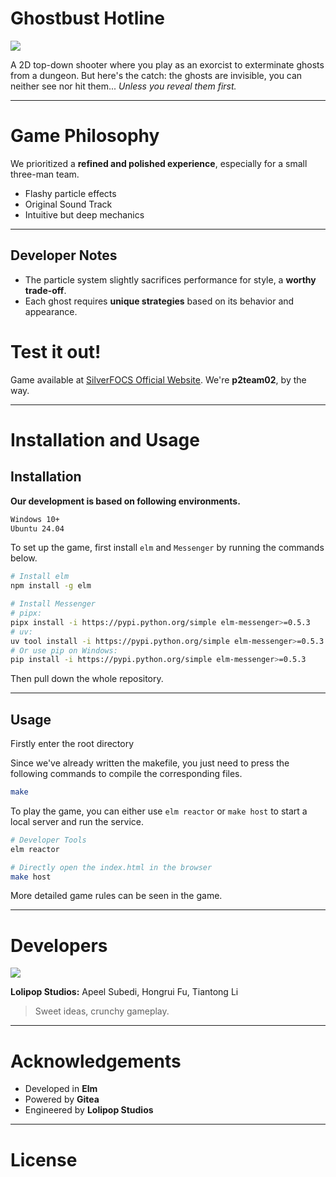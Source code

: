 # Ghostbust Hotline

![](./assets/lolipop/ghostbust_hotline.png)

A 2D top-down shooter where you play as an exorcist to exterminate ghosts from a dungeon. But here's the catch: the ghosts are invisible, you can neither see nor hit them... _Unless you reveal them first._

---

# Game Philosophy

We prioritized a **refined and polished experience**, especially for a small three-man team.

- Flashy particle effects
- Original Sound Track
- Intuitive but deep mechanics

---

## Developer Notes

- The particle system slightly sacrifices performance for style, a **worthy trade-off**.
- Each ghost requires **unique strategies** based on its behavior and appearance.

# Test it out!

Game available at [SilverFOCS Official Website](https://focs.ji.sjtu.edu.cn/silverfocs/project/2025/p2). We're **p2team02**, by the way.

---

# Installation and Usage

## Installation

**Our development is based on following environments.**

```tex
Windows 10+
Ubuntu 24.04
```

To set up the game, first install `elm` and `Messenger` by running the commands below.

```bash
# Install elm
npm install -g elm

# Install Messenger
# pipx:
pipx install -i https://pypi.python.org/simple elm-messenger>=0.5.3
# uv:
uv tool install -i https://pypi.python.org/simple elm-messenger>=0.5.3
# Or use pip on Windows:
pip install -i https://pypi.python.org/simple elm-messenger>=0.5.3
```

Then pull down the whole repository.

---

## Usage

Firstly enter the root directory

Since we've already written the makefile, you just need to press the following commands to compile the corresponding files.

```bash
make
```

To play the game, you can either use `elm reactor` or `make host` to start a local server and run the service.

```bash
# Developer Tools
elm reactor

# Directly open the index.html in the browser
make host
```

More detailed game rules can be seen in the game.

---

# Developers

![](/assets/lolipop/lolipopstudios.png)

**Lolipop Studios:** Apeel Subedi, Hongrui Fu, Tiantong Li

> Sweet ideas, crunchy gameplay.

---

# Acknowledgements

- Developed in **Elm**
- Powered by **Gitea**
- Engineered by **Lolipop Studios**

---

# License

<!-- Read https://www.makeareadme.com/ and update this file accordingly. -->
